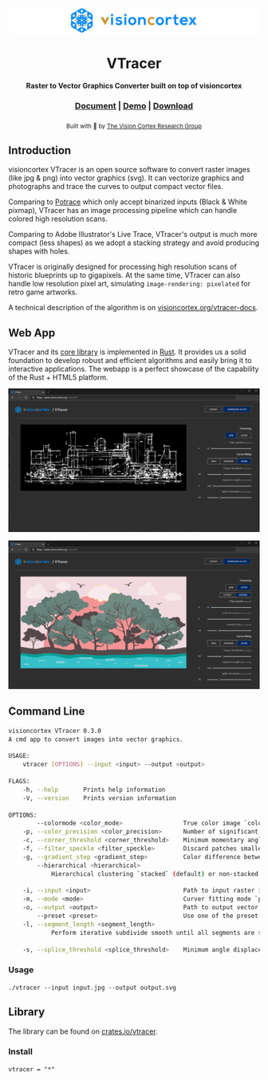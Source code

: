 <div align="center">

  <img src="docs/images/visioncortex-banner.png">
  <h1>VTracer</h1>

  <p>
    <strong>Raster to Vector Graphics Converter built on top of visioncortex</strong>
  </p>

  <h3>
    <a href="//www.visioncortex.org/vtracer-docs">Document</a>
    <span> | </span>
    <a href="//www.visioncortex.org/vtracer/">Demo</a>
    <span> | </span>
    <a href="//github.com/visioncortex/vtracer/releases/latest">Download</a>
  </h3>

  <sub>Built with 🦀 by <a href="//www.visioncortex.org/">The Vision Cortex Research Group</a></sub>
</div>

## Introduction

visioncortex VTracer is an open source software to convert raster images (like jpg & png) into vector graphics (svg). It can vectorize graphics and photographs and trace the curves to output compact vector files.

Comparing to [Potrace]() which only accept binarized inputs (Black & White pixmap), VTracer has an image processing pipeline which can handle colored high resolution scans.

Comparing to Adobe Illustrator's Live Trace, VTracer's output is much more compact (less shapes) as we adopt a stacking strategy and avoid producing shapes with holes.

VTracer is originally designed for processing high resolution scans of historic blueprints up to gigapixels. At the same time, VTracer can also handle low resolution pixel art, simulating `image-rendering: pixelated` for retro game artworks.

A technical description of the algorithm is on [visioncortex.org/vtracer-docs](//www.visioncortex.org/vtracer-docs).

## Web App

VTracer and its [core library](//github.com/visioncortex/visioncortex) is implemented in [Rust](//www.rust-lang.org/). It provides us a solid foundation to develop robust and efficient algorithms and easily bring it to interactive applications. The webapp is a perfect showcase of the capability of the Rust + HTML5 platform.

![screenshot](docs/images/screenshot-01.png)

![screenshot](docs/images/screenshot-02.png)

## Command Line

```sh
visioncortex VTracer 0.3.0
A cmd app to convert images into vector graphics.

USAGE:
    vtracer [OPTIONS] --input <input> --output <output>

FLAGS:
    -h, --help       Prints help information
    -V, --version    Prints version information

OPTIONS:
        --colormode <color_mode>                 True color image `color` (default) or Binary image `bw`
    -p, --color_precision <color_precision>      Number of significant bits to use in an RGB channel
    -c, --corner_threshold <corner_threshold>    Minimum momentary angle (degree) to be considered a corner
    -f, --filter_speckle <filter_speckle>        Discard patches smaller than X px in size
    -g, --gradient_step <gradient_step>          Color difference between gradient layers
        --hierarchical <hierarchical>
            Hierarchical clustering `stacked` (default) or non-stacked `cutout`. Only applies to color mode.

    -i, --input <input>                          Path to input raster image
    -m, --mode <mode>                            Curver fitting mode `pixel`, `polygon`, `spline`
    -o, --output <output>                        Path to output vector graphics
        --preset <preset>                        Use one of the preset configs `bw`, `poster`, `photo`
    -l, --segment_length <segment_length>
            Perform iterative subdivide smooth until all segments are shorter than this length

    -s, --splice_threshold <splice_threshold>    Minimum angle displacement (degree) to splice a spline
```

### Usage
```
./vtracer --input input.jpg --output output.svg
```

## Library

The library can be found on [crates.io/vtracer](//crates.io/crates/vtracer).

### Install
```
vtracer = "*"
```
